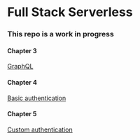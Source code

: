 # Full Stack Serverless

### This repo is a work in progress

#### Chapter 3

[GraphQL](https://github.com/dabit3/full-stack-serverless-code/tree/master/graphql)

#### Chapter 4

[Basic authentication](https://github.com/dabit3/full-stack-serverless-code/tree/master/basic-authentication)

#### Chapter 5
[Custom authentication](https://github.com/dabit3/full-stack-serverless-code/tree/master/custom-authentication)
